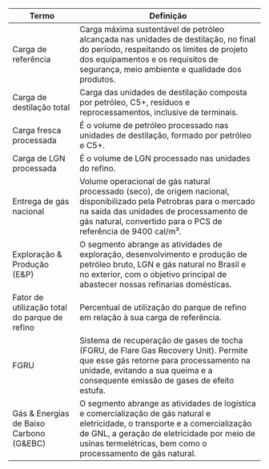 |Termo|Definição|
|---|---|
|Carga de referência|Carga máxima sustentável de petróleo alcançada nas unidades de destilação, no final do período, respeitando os limites de projeto dos equipamentos e os requisitos de segurança, meio ambiente e qualidade dos produtos.|
|Carga de destilação total|Carga das unidades de destilação composta por petróleo, C5+, resíduos e reprocessamentos, inclusive de terminais.|
|Carga fresca processada|É o volume de petróleo processado nas unidades de destilação, formado por petróleo e C5+.|
|Carga de LGN processada|É o volume de LGN processado nas unidades do refino.|
|Entrega de gás nacional|Volume operacional de gás natural processado (seco), de origem nacional, disponibilizado pela Petrobras para o mercado na saída das unidades de processamento de gás natural, convertido para o PCS de referência de 9400 cal/m³.|
|Exploração & Produção (E&P)|O segmento abrange as atividades de exploração, desenvolvimento e produção de petróleo bruto, LGN e gás natural no Brasil e no exterior, com o objetivo principal de abastecer nossas refinarias domésticas.|
|Fator de utilização total do parque de refino|Percentual de utilização do parque de refino em relação à sua carga de referência.|
|FGRU|Sistema de recuperação de gases de tocha (FGRU, de Flare Gas Recovery Unit). Permite que esse gás retorne para processamento na unidade, evitando a sua queima e a consequente emissão de gases de efeito estufa.|
|Gás & Energias de Baixo Carbono (G&EBC)|O segmento abrange as atividades de logística e comercialização de gás natural e eletricidade, o transporte e a comercialização de GNL, a geração de eletricidade por meio de usinas termelétricas, bem como o processamento de gás natural.|